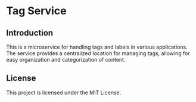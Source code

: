 # Tag Service

## Introduction
This is a microservice for handling tags and labels in various applications. The service provides a centralized location for managing tags, allowing for easy organization and categorization of content.

## License
This project is licensed under the MIT License.